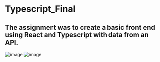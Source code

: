 # Typescript_Final

## The assignment was to create a basic front end using React and Typescript with data from an API.

![image](https://github.com/user-attachments/assets/2f354b62-8c81-4292-85c6-2b0b0c7c6077)
![image](https://github.com/user-attachments/assets/0c2ac1bc-2dcb-4c09-956b-f8426f59ec77)
